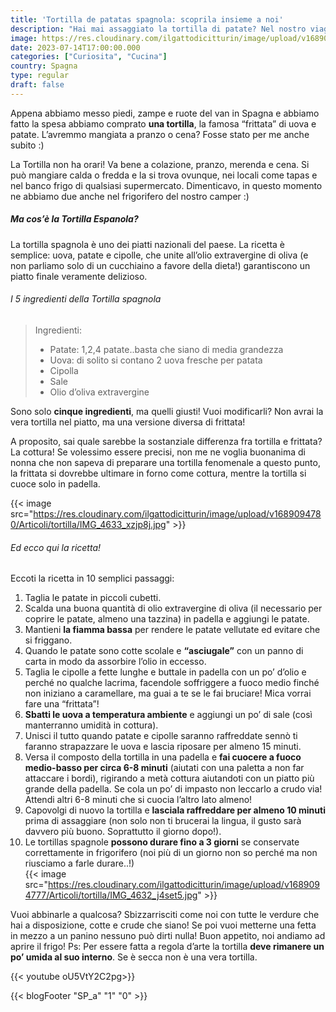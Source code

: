 ```yaml
---
title: 'Tortilla de patatas spagnola: scoprila insieme a noi'
description: "Hai mai assaggiato la tortilla di patate? Nel nostro viaggio in Spagna non potevamo non mangiarne.. più di una!"
image: https://res.cloudinary.com/ilgattodicitturin/image/upload/v1689094778/Articoli/tortilla/IMG_4634_itmojb.jpg
date: 2023-07-14T17:00:00.000
categories: ["Curiosita", "Cucina"]
country: Spagna
type: regular
draft: false
---
```


Appena abbiamo messo piedi, zampe e ruote del van in Spagna e abbiamo fatto la spesa abbiamo comprato **una tortilla**, la famosa “frittata” di uova e patate. L’avremmo mangiata a pranzo o cena? Fosse stato per me anche subito :) 

La Tortilla non ha orari! Va bene a colazione, pranzo, merenda e cena. Si può mangiare calda o fredda e la si trova ovunque, nei locali come tapas e nel banco frigo di qualsiasi supermercato.
Dimenticavo, in questo momento ne abbiamo due anche nel frigorifero del nostro camper :) 

##### Ma cos’è la Tortilla Espanola?

La tortilla spagnola è uno dei piatti nazionali del paese. 
La ricetta è semplice: uova, patate e cipolle, che unite all’olio extravergine di oliva (e non parliamo solo di un cucchiaino a favore della dieta!) garantiscono un piatto finale veramente delizioso.

###### I 5 ingredienti della Tortilla spagnola

> Ingredienti:
> - Patate: 1,2,4 patate..basta che siano di media grandezza
> - Uova: di solito si contano 2 uova fresche per patata
> - Cipolla
> - Sale
> - Olio d’oliva extravergine

Sono solo **cinque ingredienti**, ma quelli giusti! Vuoi modificarli? Non avrai la vera tortilla nel piatto, ma una versione diversa di frittata!

A proposito, sai quale sarebbe la sostanziale differenza fra tortilla e frittata? La cottura! Se volessimo essere precisi, non me ne voglia buonanima di nonna che non sapeva di preparare una tortilla fenomenale a questo punto, la frittata si dovrebbe ultimare in forno come cottura, mentre la tortilla si cuoce solo in padella.

{{< image src="https://res.cloudinary.com/ilgattodicitturin/image/upload/v1689094780/Articoli/tortilla/IMG_4633_xzjp8j.jpg" >}}

###### Ed ecco qui la ricetta!

Eccoti la ricetta in 10 semplici passaggi:

1. Taglia le patate in piccoli cubetti. 
2. Scalda una buona quantità di olio extravergine di oliva (il necessario per coprire le patate, almeno una tazzina) in padella e aggiungi le patate. 
3. Mantieni **la fiamma bassa** per rendere le patate vellutate ed evitare che si friggano. 
4. Quando le patate sono cotte scolale e **“asciugale”** con un panno di carta in modo da assorbire l’olio in eccesso. 
5. Taglia le cipolle a fette lunghe e buttale in padella con un po’ d’olio e perché no qualche lacrima, facendole soffriggere a fuoco medio finché non iniziano a caramellare, ma guai a te se le fai bruciare! Mica vorrai fare una “frittata”!
6. **Sbatti le uova a temperatura ambiente** e aggiungi un po’ di sale (così manterranno umidità in cottura).
7. Unisci il tutto quando patate e cipolle saranno raffreddate sennò ti faranno strapazzare le uova e lascia riposare per almeno 15 minuti. 
8. Versa il composto della tortilla in una padella e **fai cuocere a fuoco medio-basso per circa 6-8 minuti** (aiutati con una paletta a non far attaccare i bordi), rigirando a metà cottura aiutandoti con un piatto più grande della padella. Se cola un po’ di impasto non leccarlo a crudo via! Attendi altri 6-8 minuti che si cuocia l’altro lato almeno!
9. Capovolgi di nuovo la tortilla e **lasciala raffreddare per almeno 10 minuti** prima di assaggiare (non solo non ti brucerai la lingua, il gusto sarà davvero più buono. Soprattutto il giorno dopo!).
10. Le tortillas spagnole **possono durare fino a 3 giorni** se conservate correttamente in frigorifero (noi più di un giorno non so perché ma non riusciamo a farle durare..!)   
    {{< image src="https://res.cloudinary.com/ilgattodicitturin/image/upload/v1689094777/Articoli/tortilla/IMG_4632_j4set5.jpg" >}}


Vuoi abbinarle a qualcosa? Sbizzarrisciti come noi con tutte le verdure che hai a disposizione, cotte e crude che siano! Se poi vuoi metterne una fetta in mezzo a un panino nessuno può dirti nulla! 
Buon appetito, noi andiamo ad aprire il frigo! 
Ps: Per essere fatta a regola d’arte la tortilla **deve rimanere un po’ umida al suo interno**. Se è secca non è una vera tortilla. 

{{< youtube oU5VtY2C2pg>}}



{{< blogFooter "SP_a" "1" "0" >}}
